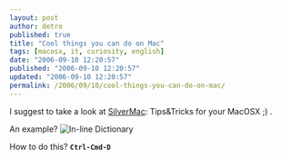 ```yaml
---
layout: post
author: detro
published: true
title: "Cool things you can do on Mac"
tags: [macosx, it, curiosity, english]
date: "2006-09-10 12:20:57"
published: "2006-09-10 12:20:57"
updated: "2006-09-10 12:20:57"
permalink: /2006/09/10/cool-things-you-can-do-on-mac/
---
```


I suggest to take a look at <a href="http://www.silvermac.com/2006/cool-things-you-can-do-on-mac/">SilverMac</a>: Tips&Tricks for your MacOSX ;) .

An example? <!--more-->
<img src="http://silvermac.com/wp-content/uploads/2006/02/Picture%202.png" alt="In-line Dictionary" />

How to do this? <strong><code>Ctrl-Cmd-D</code></strong>
